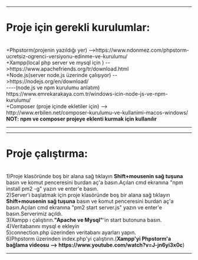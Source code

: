 <hr>
<h1>Proje için gerekli kurulumlar:</h1><br>
+Phpstorm(projenin yazıldığı yer) -->https://www.ndonmez.com/phpstorm-ucretsiz-ogrenci-versiyonu-edinme-ve-kurulumu/ <br>
+Xampp(local php server ve mysql için ) -->https://www.apachefriends.org/tr/download.html<br>
+Node.js(server node.js üzerinde çalışıyor) -->https://nodejs.org/en/download/<br>
----(node.js ve npm kurulumu anlatım)  https://www.emrekarakaya.com.tr/windows-icin-node-js-ve-npm-kurulumu/<br>
+Composer (proje içinde ekletiler için) --> http://www.erbilen.net/composer-kurulumu-ve-kullanimi-macos-windows/<br>
<b>NOT: npm ve composer projeye eklenti kurmak için kullanılır</b><br>
<hr>
<hr>
<h1>Proje çalıştırma:</h1><br>
1)Proje klasöründe boş bir alana sağ tıklayın <b>Shift+mousenin sağ tuşuna</b> basın ve komut penceresini burdan aç'a basın.Açılan cmd ekranına "npm install pm2 -g" yazın ve enter'e basın.<br>
2)Server'i başlatmak için proje klasöründe boş bir alana sağ tıklayın <b>Shift+mousenin sağ tuşuna</b> basın ve komut penceresini burdan aç'a basın.Açılan cmd ekranına "pm2 start server.js" yazın ve enter'e basın.Serverimiz açıldı.<br>
3)Xampp ı çalıştırın.<b>"Apache ve Mysql"</b>'in start butonuna basın.<br>
4)Veritabanını mysql e ekleyin<br>
5)connection.php üzerinden veritabanı ayarları yapın.<br>
6)Phpstorm üzerinden index.php'yi çalıştırın.(<b>Xampp'yi Phpstorm'a bağlama videosu --> https://www.youtube.com/watch?v=J-jn6yi3x0c</b>)<br>
<hr>
